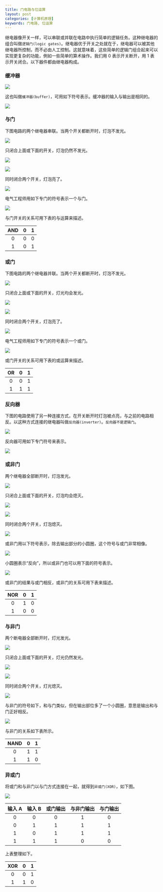 ```yaml
---
title: 门电路与位运算
layout: post
categories: [计算机原理]
keywords: 门电路, 位运算
---
```


继电器像开关一样，可以串联或并联在电路中执行简单的逻辑任务。这种继电器的组合叫做`逻辑门(logic gates)`。继电器优于开关之处就在于，继电器可以被其他继电器所控制，而不必由人工控制。这就意味着，这些简单的逻辑门组合起来可以实现更复杂的功能，例如一些简单的算术操作。我们用 0 表示开关断开，用 1 表示开关闭合。以下器件都由继电器构成。

### 缓冲器

![](assets/images/2019/1127/WX20191127-211700.png)

这也叫做`缓冲器(buffer)`，可用如下符号表示。缓冲器的输入与输出是相同的。

![](assets/images/2019/1127/WX20191127-211850.png)

### 与门

下图电路的两个继电器串联。当两个开关都断开时，灯泡不发光。

![](assets/images/2019/0719/WX20190719-101251.png)

只闭合上面或下面的开关，灯泡仍然不发光。

![](assets/images/2019/0719/WX20190719-102442.png)

![](assets/images/2019/0719/WX20190719-102650.png)

同时闭合两个开关，灯泡亮了。

![](assets/images/2019/0719/WX20190719-101116.png)

电气工程师用如下专门的符号表示一个与门。

![](assets/images/2019/0719/WX20190719-101311.png)

与门开关的关系可用下表的与运算来描述。

| AND | 0 | 1 |
| :--: | :--: | :--: |
| 0 | 0 | 0 |
| 1 | 0 | 1 |

### 或门

下图电路的两个继电器并联。当两个开关都断开时，灯泡不发光。

![](assets/images/2019/0719/WX20190719-103827.png)

只闭合上面或下面的开关，灯光均会发光。

![](assets/images/2019/0719/WX20190719-104045.png)

![](assets/images/2019/0719/WX20190719-104514.png)

同时闭合两个开关，灯泡亮了。

![](assets/images/2019/0719/WX20190719-104232.png)

电气工程师用如下专门的符号表示一个或门。

![](assets/images/2019/0719/WX20190719-104321.png)

或门开关的关系可用下表的或运算来描述。

| OR | 0 | 1 |
| :--: | :--: | :--: |
| 0 | 0 | 1 |
| 1 | 1 | 1 |

### 反向器

下图的电路使用了另一种连接方式，在开关断开时灯泡被点亮，与之前的电路相反。以这种方式连接的继电器叫做`反向器(inverter)`。`反向器不是逻辑门`。

![](assets/images/2019/0719/WX20190719-104731.png)

反向器可用如下专门符号来表示。

![](assets/images/2019/0719/WX20190719-104749.png)

### 或非门

两个继电器全部断开时，灯泡发光。

![](assets/images/2019/0719/WX20190719-105253.png)

只闭合上面或下面的开关，灯泡均会熄灭。

![](assets/images/2019/0719/WX20190719-105527.png)

![](assets/images/2019/0719/WX20190719-105537.png)

同时闭合两个开关，灯泡熄灭。

![](assets/images/2019/0719/WX20190719-105622.png)

或非门用以下符号表示，除去输出部分的小圆圈，这个符号与或门非常相像。

![](assets/images/2019/0719/WX20190719-105836.png)

小圆圈表示“反向”，所以或非门也可以用下面的符号表示。

![](assets/images/2019/1127/WX20191127-210900.png)

或非门的结果与或门相反，或非门的关系可用下表来描述。

| NOR | 0 | 1 |
| :--: | :--: | :--: |
| 0 | 1 | 0 |
| 1 | 0 | 0 |

### 与非门

两个断电器全部断开时，灯光发光。

![](assets/images/2019/0719/WX20190719-110128.png)

只闭合上面或下面的开关，灯光仍然发光。

![](assets/images/2019/0719/WX20190719-110229.png)

![](assets/images/2019/0719/WX20190719-110251.png)

同时闭合两个开关，灯光熄灭。

![](assets/images/2019/0719/WX20190719-110300.png)

与非门的符号如下，和与门类似，但在输出部位多了一个小圆圈，意思是输出和与门正好相反。

![](assets/images/2019/0719/WX20190719-110406.png)

与非门的关系如下表所示。

| NAND | 0 | 1 |
| :--: | :--: | :--: |
| 0 | 1 | 1 |
| 1 | 1 | 0 |

### 异或门

将或门和与非门以与门方式连接在一起，就得到`异或门(XOR)`，如下图。

![](assets/images/2019/0719/WX20190719-110749.png)

| 输入 A | 输入 B | 或门输出 | 与非门输出 | 与门输出 |
| :--: | :--: | :--: | :--: | :--: |
| 0 | 0 | 0 | 1 | 0 |
| 0 | 1 | 1 | 1 | 1 |
| 1 | 0 | 1 | 1 | 1 |
| 1 | 1 | 1 | 0 | 0 |

上表整理如下。

| XOR | 0 | 1 |
| :--: | :--: | :--: |
| 0 | 0 | 1 |
| 1 | 1 | 0 |
